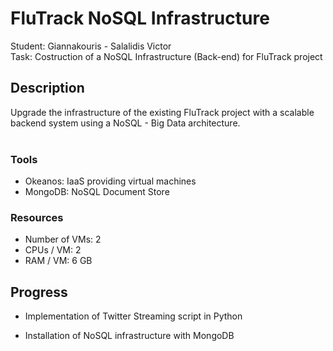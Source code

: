 <h1>FluTrack NoSQL Infrastructure</h1>
Student: Giannakouris - Salalidis Victor <br>
Task: Costruction of a NoSQL Infrastructure (Back-end) for FluTrack project

<h2>Description</h2>
Upgrade the infrastructure of the existing FluTrack project with a scalable backend system using a NoSQL - Big Data architecture. <br><br>

<section>
  <h3>Tools</h3>
  <ul>
    <li>Okeanos: IaaS providing virtual machines</li>
    <li>MongoDB: NoSQL Document Store</li>
  </ul>
  <h3>Resources</h3>
  <ul>
    <li>Number of VMs: 2</li>
    <li>CPUs / VM: 2</li>
    <li>RAM / VM: 6 GB</li>
  </ul>
</section>

<div id="progress">
  <section>
    <h2>Progress</h2>
      <ul>
        <li>
          <p>Implementation of Twitter Streaming script in Python</p>
        </li>
        <li>
          <p>Installation of NoSQL infrastructure with MongoDB</p>
        </li>
      </ul>
  </section>
</div>
